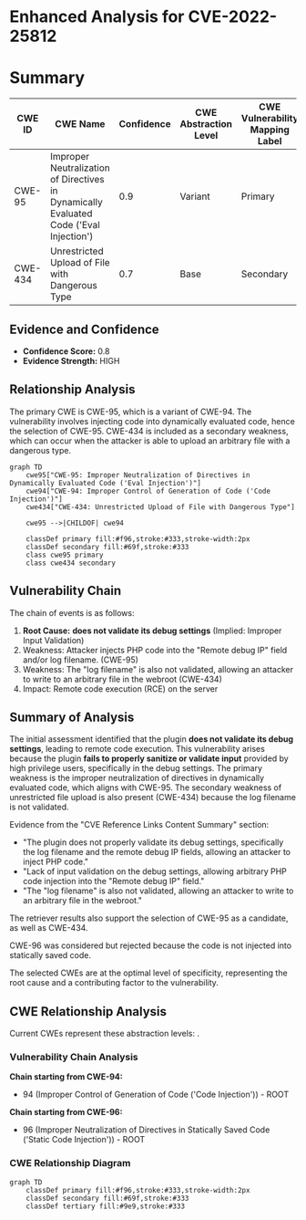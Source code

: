 # Enhanced Analysis for CVE-2022-25812

# Summary
| CWE ID    | CWE Name                                                                                                       | Confidence | CWE Abstraction Level | CWE Vulnerability Mapping Label | CWE-Vulnerability Mapping Notes |
| --------- | -------------------------------------------------------------------------------------------------------------- | ---------- | ----------------------- | ------------------------------- | ------------------------------- |
| CWE-95    | Improper Neutralization of Directives in Dynamically Evaluated Code ('Eval Injection')                       | 0.9        | Variant               | Primary                         | Allowed                         |
| CWE-434   | Unrestricted Upload of File with Dangerous Type                                                              | 0.7        | Base                  | Secondary                       | Allowed                         |

## Evidence and Confidence

*   **Confidence Score:** 0.8
*   **Evidence Strength:** HIGH

## Relationship Analysis
The primary CWE is CWE-95, which is a variant of CWE-94. The vulnerability involves injecting code into dynamically evaluated code, hence the selection of CWE-95. CWE-434 is included as a secondary weakness, which can occur when the attacker is able to upload an arbitrary file with a dangerous type.

```mermaid
graph TD
    cwe95["CWE-95: Improper Neutralization of Directives in Dynamically Evaluated Code ('Eval Injection')"]
    cwe94["CWE-94: Improper Control of Generation of Code ('Code Injection')"]
    cwe434["CWE-434: Unrestricted Upload of File with Dangerous Type"]

    cwe95 -->|CHILDOF| cwe94
    
    classDef primary fill:#f96,stroke:#333,stroke-width:2px
    classDef secondary fill:#69f,stroke:#333
    class cwe95 primary
    class cwe434 secondary
```

## Vulnerability Chain
The chain of events is as follows:
1.  **Root Cause:** **does not validate its debug settings** (Implied: Improper Input Validation)
2.  Weakness: Attacker injects PHP code into the "Remote debug IP" field and/or log filename. (CWE-95)
3.  Weakness: The "log filename" is also not validated, allowing an attacker to write to an arbitrary file in the webroot (CWE-434)
4.  Impact: Remote code execution (RCE) on the server

## Summary of Analysis
The initial assessment identified that the plugin **does not validate its debug settings**, leading to remote code execution. This vulnerability arises because the plugin **fails to properly sanitize or validate input** provided by high privilege users, specifically in the debug settings. The primary weakness is the improper neutralization of directives in dynamically evaluated code, which aligns with CWE-95. The secondary weakness of unrestricted file upload is also present (CWE-434) because the log filename is not validated.

Evidence from the "CVE Reference Links Content Summary" section:
*   "The plugin does not properly validate its debug settings, specifically the log filename and the remote debug IP fields, allowing an attacker to inject PHP code."
*   "Lack of input validation on the debug settings, allowing arbitrary PHP code injection into the "Remote debug IP" field."
*   "The "log filename" is also not validated, allowing an attacker to write to an arbitrary file in the webroot."

The retriever results also support the selection of CWE-95 as a candidate, as well as CWE-434.

CWE-96 was considered but rejected because the code is not injected into statically saved code.

The selected CWEs are at the optimal level of specificity, representing the root cause and a contributing factor to the vulnerability.


## CWE Relationship Analysis

Current CWEs represent these abstraction levels: .


### Vulnerability Chain Analysis

**Chain starting from CWE-94:**
- 94 (Improper Control of Generation of Code ('Code Injection')) - ROOT


**Chain starting from CWE-96:**
- 96 (Improper Neutralization of Directives in Statically Saved Code ('Static Code Injection')) - ROOT



### CWE Relationship Diagram

```mermaid
graph TD
    classDef primary fill:#f96,stroke:#333,stroke-width:2px
    classDef secondary fill:#69f,stroke:#333
    classDef tertiary fill:#9e9,stroke:#333
```